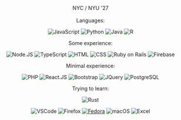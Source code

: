 
<!--
**jacobhb175/jacobhb175** is a ✨ _special_ ✨ repository because its `README.md` (this file) appears on your GitHub profile.

Here are some ideas to get you started:

- 🔭 I’m currently working on ...
- 🌱 I’m currently learning ...
- 👯 I’m looking to collaborate on ...
- 🤔 I’m looking for help with ...
- 💬 Ask me about ...
- 📫 How to reach me: ...
- 😄 Pronouns: ...
- ⚡ Fun fact: ...
-->

<div align="center">
NYC / NYU '27 </br></br>
Languages: 

![JavaScript](https://img.shields.io/badge/JavaScript-F7DF1E?style=for-the-badge&logo=javascript&logoColor=black)
![Python](https://img.shields.io/badge/Python-3776AB?style=for-the-badge&logo=python&logoColor=white)
![Java](https://img.shields.io/badge/Java-ED8B00?style=for-the-badge&logo=openjdk&logoColor=white)
![R](https://img.shields.io/badge/R-276DC3?style=for-the-badge&logo=r&logoColor=white)

Some experience:

![Node.JS](https://img.shields.io/badge/Node.js-43853D?style=for-the-badge&logo=node.js&logoColor=white)
![TypeScript](https://img.shields.io/badge/TypeScript-007ACC?style=for-the-badge&logo=typescript&logoColor=white)
![HTML](https://img.shields.io/badge/HTML5-E34F26?style=for-the-badge&logo=html5&logoColor=white)
![CSS](https://img.shields.io/badge/CSS3-1572B6?style=for-the-badge&logo=css3&logoColor=white)
![Ruby on Rails](https://img.shields.io/badge/Ruby_on_Rails-CC0000?style=for-the-badge&logo=ruby-on-rails&logoColor=white)
![Firebase](https://img.shields.io/badge/firebase-a08021?style=for-the-badge&logo=firebase&logoColor=ffcd34)

Minimal experience:

![PHP](https://img.shields.io/badge/PHP-777BB4?style=for-the-badge&logo=php&logoColor=white)
![React.JS](https://img.shields.io/badge/React-20232A?style=for-the-badge&logo=react&logoColor=61DAFB)
![Bootstrap](https://img.shields.io/badge/Bootstrap-563D7C?style=for-the-badge&logo=bootstrap&logoColor=white)
![JQuery](https://img.shields.io/badge/jQuery-0769AD?style=for-the-badge&logo=jquery&logoColor=white)
![PostgreSQL](https://img.shields.io/badge/PostgreSQL-316192?style=for-the-badge&logo=postgresql&logoColor=white)

Trying to learn:

![Rust](https://img.shields.io/badge/Rust-000000?style=for-the-badge&logo=rust&logoColor=white)


![VSCode](https://img.shields.io/badge/Visual_Studio_Code-0078D4?style=for-the-badge&logo=visual%20studio%20code&logoColor=white)
![Firefox](https://img.shields.io/badge/Firefox_Browser-FF7139?style=for-the-badge&logo=Firefox-Browser&logoColor=white)
[![Fedora](https://img.shields.io/badge/Fedora-51A2DA?style=for-the-badge&logo=fedora&logoColor=fff)](#)
![macOS](https://img.shields.io/badge/mac%20os-000000?style=for-the-badge&logo=macos&logoColor=F0F0F0)
![Excel](https://img.shields.io/badge/Microsoft_Excel-217346?style=for-the-badge&logo=microsoft-excel&logoColor=white)

</div>
	
